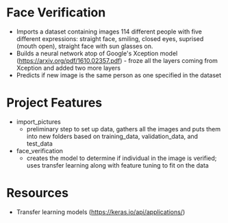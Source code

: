 # Face Verification
- Imports a dataset containing images 114 different people with five different expressions: straight face, smiling, closed eyes, suprised (mouth open), straight face with sun glasses on.
- Builds a neural network atop of Google's Xception model (https://arxiv.org/pdf/1610.02357.pdf) - froze all the layers coming from Xception and added two more layers
- Predicts if new image is the same person as one specified in the dataset

# Project Features
- import_pictures
  - preliminary step to set up data, gathers all the images and puts them into new folders based on training_data, validation_data, and test_data
- face_verification
  - creates the model to determine if individual in the image is verified; uses transfer learning along with feature tuning to fit on the data

# Resources
- Transfer learning models (https://keras.io/api/applications/)
